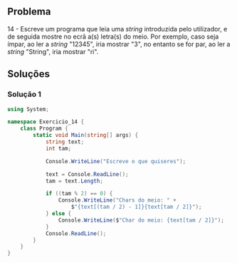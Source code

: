 ## Problema

14 - Escreve um programa que leia uma _string_ introduzida pelo utilizador, e de
seguida mostre no ecrã a(s) letra(s) do meio. Por exemplo, caso seja ímpar, ao
ler a _string_ "12345", iria mostrar "3", no entanto se for par, ao ler a 
_string_ "String", iria mostrar "ri".

## Soluções

### Solução 1

```cs
using System;

namespace Exercicio_14 {
    class Program {
        static void Main(string[] args) {
            string text;
            int tam;

            Console.WriteLine("Escreve o que quiseres");

            text = Console.ReadLine();
            tam = text.Length;

            if ((tam % 2) == 0) {
                Console.WriteLine("Chars do meio: " +
                    $"{text[(tam / 2) - 1]}{text[tam / 2]}");
            } else {
                Console.WriteLine($"Char do meio: {text[tam / 2]}");
            }
            Console.ReadLine();
        }
    }
}
```